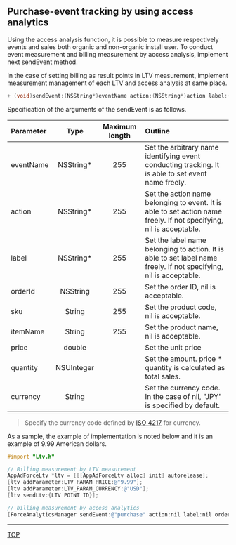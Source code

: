 ## Purchase-event tracking by using access analytics

Using the access analysis function, it is possible to measure respectively events and sales both organic and non-organic install user. To conduct event measurement and billing measurement by access analysis, implement next sendEvent method.

In the case of setting billing as result points in LTV measurement, implement measurement management of each LTV and access analysis at same place.

```objective-c
+ (void)sendEvent:(NSString*)eventName action:(NSString*)action label:(NSString*)label orderID:(NSString*)orderID sku:(NSString*)sku itemName:(NSString*)itemName price:(double)price quantity:(NSUInteger)quantity currency:(NSString*)currency;
```

Specification of the arguments of the sendEvent is as follows.

|Parameter|Type|Maximum length|Outline|
|:------|:------:|:------:|:------|
|eventName|NSString*|255|Set the arbitrary name identifying event conducting tracking. It is able to set event name freely.|
|action|NSString*|255|Set the action name belonging to event. It is able to set action name freely. If not specifying, nil is acceptable.|
|label|NSString*|255|Set the label name belonging to action. It is able to set label name freely. If not specifying, nil is acceptable.|
|orderId|NSString|255|Set the order ID, nil is acceptable.|
|sku|String|255|Set the product code, nil is acceptable.|
|itemName|String|255|Set the product name, nil is acceptable.|
|price|double||Set the unit price|
|quantity|NSUInteger||Set the amount. price * quantity is calculated as total sales.|
|currency|String||Set the currency code. In the case of nil, "JPY" is specified by default.|

> Specify the currency code defined by [ISO 4217](http://ja.wikipedia.org/wiki/ISO_4217) for currency.

As a sample, the example of implementation is noted below and it is an example of 9.99 American dollars.

```objective-c
#import "Ltv.h"

// Billing measurement by LTV measurement
AppAdForceLtv *ltv = [[[AppAdForceLtv alloc] init] autorelease];
[ltv addParameter:LTV_PARAM_PRICE:@"9.99"];
[ltv addParameter:LTV_PARAM_CURRENCY:@"USD"];
[ltv sendLtv:{LTV POINT ID}];

// billing measurement by access analytics
[ForceAnalyticsManager sendEvent:@"purchase" action:nil label:nil orderID:nil sku:nil itemName:@"Item A" price:9.99 quantity:1 currency:@"USD"];
```

---
[TOP](/lang/en/README.md)
